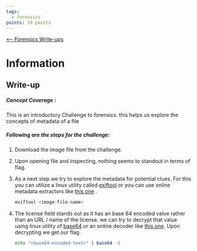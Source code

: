 ```yaml
---
tags:
  - forensics
points: 10 points
---
```


[<-- Forensics Write-ups](../writeup-list.md)

# Information

## Write-up
##### Concept Coverage :
This is an introductory Challenge to forensics. this helps us explore the concepts of metadata of a file

##### Following are the steps for the challenge: 
1. Download the image file from the challenge.

2. Upon opening file and inspecting, nothing seems to standout in terms of flag.

3. As a next step we try to explore the metadata for potential clues. For this you can utilize a linux utility called [exiftool](https://en.wikipedia.org/wiki/ExifTool) or you can use online metadata extractors like [this one](https://exif.tools/) .
   
    ```bash
    exiftool <image-file-name>
    ```
  
4. The license field stands out as it has an base 64 encoded value rather than an URL / name of the license. we can try to decrypt that value using linux utility of [base64](https://www.geeksforgeeks.org/convert-text-file-strings-into-base64-encoding/) or an online decoder like [this one](https://www.base64decode.org/). Upon decrypting we get our flag.
   
    ```bash
    echo "<base64-encoded-text>" | base64 -d
    ```